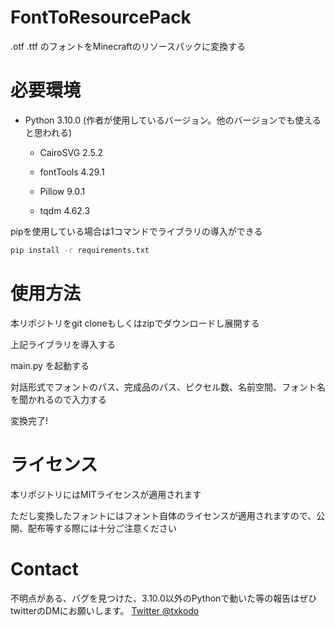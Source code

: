 # FontToResourcePack
.otf .ttf のフォントをMinecraftのリソースパックに変換する


# 必要環境
* Python 3.10.0 (作者が使用しているバージョン。他のバージョンでも使えると思われる)

  * CairoSVG 2.5.2

  * fontTools 4.29.1

  * Pillow 9.0.1

  * tqdm 4.62.3

pipを使用している場合は1コマンドでライブラリの導入ができる
```bash
pip install -r requirements.txt
```

# 使用方法
本リポジトリをgit cloneもしくはzipでダウンロードし展開する

上記ライブラリを導入する

main.py を起動する

対話形式でフォントのパス、完成品のパス、ピクセル数、名前空間、フォント名を聞かれるので入力する

変換完了!

# ライセンス
本リポジトリにはMITライセンスが適用されます

ただし変換したフォントにはフォント自体のライセンスが適用されますので、公開、配布等する際には十分ご注意ください

# Contact
不明点がある、バグを見つけた、3.10.0以外のPythonで動いた等の報告はぜひtwitterのDMにお願いします。
[Twitter @txkodo](https://mobile.twitter.com/txkodo)
